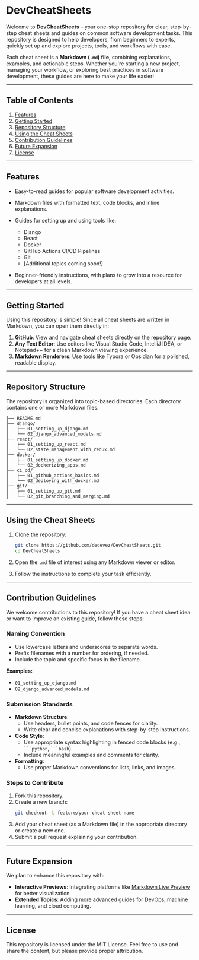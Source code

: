 # DevCheatSheets

Welcome to **DevCheatSheets** – your one-stop repository for clear, step-by-step cheat sheets and guides on common software development tasks. This repository is designed to help developers, from beginners to experts, quickly set up and explore projects, tools, and workflows with ease.

Each cheat sheet is a **Markdown (`.md`) file**, combining explanations, examples, and actionable steps. Whether you're starting a new project, managing your workflow, or exploring best practices in software development, these guides are here to make your life easier!

---

## Table of Contents

1. [Features](#features)  
2. [Getting Started](#getting-started)  
3. [Repository Structure](#repository-structure)  
4. [Using the Cheat Sheets](#using-the-cheat-sheets)  
5. [Contribution Guidelines](#contribution-guidelines)  
6. [Future Expansion](#future-expansion)  
7. [License](#license)  

---

## Features

- Easy-to-read guides for popular software development activities.  
- Markdown files with formatted text, code blocks, and inline explanations.  
- Guides for setting up and using tools like:
  - Django
  - React
  - Docker
  - GitHub Actions CI/CD Pipelines
  - Git
  - [Additional topics coming soon!]  

- Beginner-friendly instructions, with plans to grow into a resource for developers at all levels.

---

## Getting Started

Using this repository is simple! Since all cheat sheets are written in Markdown, you can open them directly in:

1. **GitHub**: View and navigate cheat sheets directly on the repository page.
2. **Any Text Editor**: Use editors like Visual Studio Code, IntelliJ IDEA, or Notepad++ for a clean Markdown viewing experience.
3. **Markdown Renderers**: Use tools like Typora or Obsidian for a polished, readable display.

---

## Repository Structure

The repository is organized into topic-based directories. Each directory contains one or more Markdown files.

```
├── README.md
├── django/
│   ├── 01_setting_up_django.md
│   └── 02_django_advanced_models.md
├── react/
│   ├── 01_setting_up_react.md
│   └── 02_state_management_with_redux.md
├── docker/
│   ├── 01_setting_up_docker.md
│   └── 02_dockerizing_apps.md
├── ci_cd/
│   ├── 01_github_actions_basics.md
│   └── 02_deploying_with_docker.md
├── git/
│   ├── 01_setting_up_git.md
│   └── 02_git_branching_and_merging.md
```

---

## Using the Cheat Sheets

1. Clone the repository:
   ```bash
   git clone https://github.com/dedevez/DevCheatSheets.git
   cd DevCheatSheets
   ```

2. Open the `.md` file of interest using any Markdown viewer or editor.

3. Follow the instructions to complete your task efficiently.

---

## Contribution Guidelines

We welcome contributions to this repository! If you have a cheat sheet idea or want to improve an existing guide, follow these steps:

### Naming Convention
- Use lowercase letters and underscores to separate words.  
- Prefix filenames with a number for ordering, if needed.  
- Include the topic and specific focus in the filename.

**Examples:**  
- `01_setting_up_django.md`  
- `02_django_advanced_models.md`

### Submission Standards
- **Markdown Structure**:
  - Use headers, bullet points, and code fences for clarity.
  - Write clear and concise explanations with step-by-step instructions.
- **Code Style**:
  - Use appropriate syntax highlighting in fenced code blocks (e.g., ` ```python `, ` ```bash `).
  - Include meaningful examples and comments for clarity.
- **Formatting**:
  - Use proper Markdown conventions for lists, links, and images.

### Steps to Contribute
1. Fork this repository.  
2. Create a new branch:  
   ```bash
   git checkout -b feature/your-cheat-sheet-name
   ```
3. Add your cheat sheet (as a Markdown file) in the appropriate directory or create a new one.  
4. Submit a pull request explaining your contribution.

---

## Future Expansion

We plan to enhance this repository with:
- **Interactive Previews**: Integrating platforms like [Markdown Live Preview](https://markdownlivepreview.com/) for better visualization.
- **Extended Topics**: Adding more advanced guides for DevOps, machine learning, and cloud computing.

---

## License

This repository is licensed under the MIT License. Feel free to use and share the content, but please provide proper attribution.

